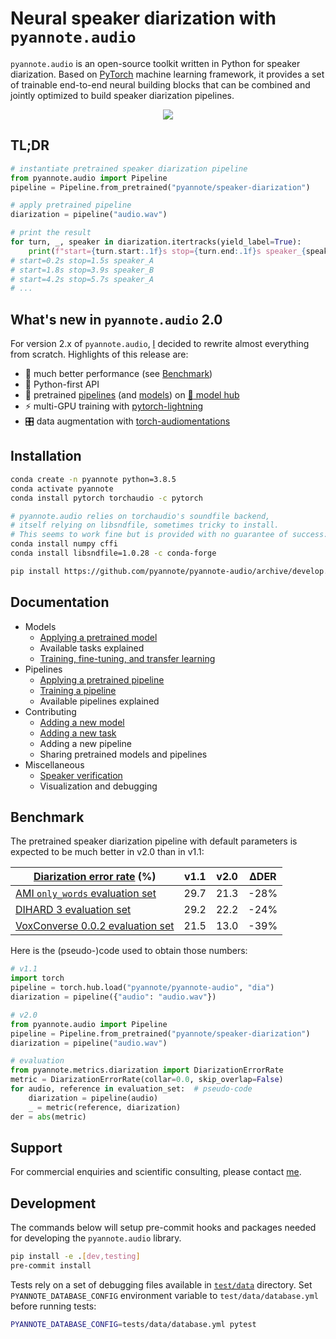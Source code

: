 # Neural speaker diarization with `pyannote.audio`

`pyannote.audio` is an open-source toolkit written in Python for speaker diarization. Based on [PyTorch](pytorch.org) machine learning framework, it provides a set of trainable end-to-end neural building blocks that can be combined and jointly optimized to build speaker diarization pipelines.

<p align="center">
 <a href="https://www.youtube.com/watch?v=37R_R82lfwA"><img src="https://img.youtube.com/vi/37R_R82lfwA/0.jpg"></a>
</p>


## TL;DR

```python
# instantiate pretrained speaker diarization pipeline
from pyannote.audio import Pipeline
pipeline = Pipeline.from_pretrained("pyannote/speaker-diarization")

# apply pretrained pipeline
diarization = pipeline("audio.wav")

# print the result
for turn, _, speaker in diarization.itertracks(yield_label=True):
    print(f"start={turn.start:.1f}s stop={turn.end:.1f}s speaker_{speaker}")
# start=0.2s stop=1.5s speaker_A
# start=1.8s stop=3.9s speaker_B
# start=4.2s stop=5.7s speaker_A
# ...
```

## What's new in `pyannote.audio` 2.0

For version 2.x of `pyannote.audio`, [I](https://herve.niderb.fr) decided to rewrite almost everything from scratch.
Highlights of this release are:

- :exploding_head: much better performance (see [Benchmark](#benchmark))
- :snake: Python-first API
- :hugs: pretrained [pipelines](https://hf.co/models?other=pyannote-audio-pipeline) (and [models](https://hf.co/models?other=pyannote-audio-model)) on [:hugs: model hub](https://huggingface.co/pyannote)
- :zap: multi-GPU training with [pytorch-lightning](https://pytorchlightning.ai/)
- :control_knobs: data augmentation with [torch-audiomentations](https://github.com/asteroid-team/torch-audiomentations)

## Installation

```bash
conda create -n pyannote python=3.8.5
conda activate pyannote
conda install pytorch torchaudio -c pytorch

# pyannote.audio relies on torchaudio's soundfile backend,
# itself relying on libsndfile, sometimes tricky to install.
# This seems to work fine but is provided with no guarantee of success:
conda install numpy cffi
conda install libsndfile=1.0.28 -c conda-forge

pip install https://github.com/pyannote/pyannote-audio/archive/develop.zip
```

## Documentation

- Models
    - [Applying a pretrained model](tutorials/applying_a_model.ipynb)
    - Available tasks explained
    - [Training, fine-tuning, and transfer learning](tutorials/training_a_model.ipynb)
- Pipelines
    - [Applying a pretrained pipeline](tutorials/applying_a_pipeline.ipynb)
    - [Training a pipeline](tutorials/voice_activity_detection.ipynb)
    - Available pipelines explained
- Contributing
    - [Adding a new model](tutorials/add_your_own_model.ipynb)
    - [Adding a new task](tutorials/add_your_own_task.ipynb)
    - Adding a new pipeline
    - Sharing pretrained models and pipelines
- Miscellaneous
    - [Speaker verification](tutorials/speaker_verification.ipynb)
    - Visualization and debugging

## Benchmark

The pretrained speaker diarization pipeline with default parameters is expected to be much better in v2.0 than in v1.1:

| [Diarization error rate](http://pyannote.github.io/pyannote-metrics/reference.html#diarization) (%) | v1.1 | v2.0 | ∆DER |
| --------------------------------------------------------------------------------------------------- | ---- | ---- | ---- |
| [AMI `only_words` evaluation set](https://github.com/BUTSpeechFIT/AMI-diarization-setup)            | 29.7 | 21.3 | -28% |
| [DIHARD 3 evaluation set](https://arxiv.org/abs/2012.01477)                                         | 29.2 | 22.2 | -24% |
| [VoxConverse 0.0.2 evaluation set](https://github.com/joonson/voxconverse)                          | 21.5 | 13.0 | -39% |

Here is the (pseudo-)code used to obtain those numbers:

```python
# v1.1
import torch
pipeline = torch.hub.load("pyannote/pyannote-audio", "dia")
diarization = pipeline({"audio": "audio.wav"})

# v2.0
from pyannote.audio import Pipeline
pipeline = Pipeline.from_pretrained("pyannote/speaker-diarization")
diarization = pipeline("audio.wav")

# evaluation
from pyannote.metrics.diarization import DiarizationErrorRate
metric = DiarizationErrorRate(collar=0.0, skip_overlap=False)
for audio, reference in evaluation_set:  # pseudo-code
    diarization = pipeline(audio)
    _ = metric(reference, diarization)
der = abs(metric)
```

## Support

For commercial enquiries and scientific consulting, please contact [me](mailto:herve@niderb.fr).


## Development

The commands below will setup pre-commit hooks and packages needed for developing the `pyannote.audio` library.

```bash
pip install -e .[dev,testing]
pre-commit install
```

Tests rely on a set of debugging files available in [`test/data`](test/data) directory.
Set `PYANNOTE_DATABASE_CONFIG` environment variable to `test/data/database.yml` before running tests:

```bash
PYANNOTE_DATABASE_CONFIG=tests/data/database.yml pytest
```
